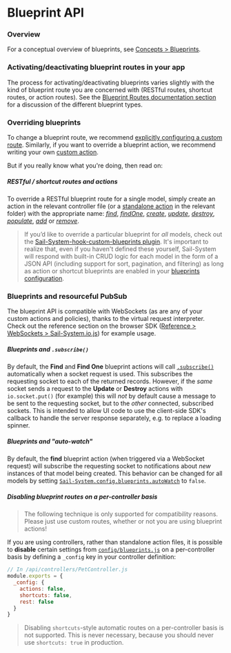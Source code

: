 # Blueprint API

### Overview

For a conceptual overview of blueprints, see [Concepts > Blueprints](https://Sail-Systemjs.com/documentation/concepts/blueprints).

### Activating/deactivating blueprint routes in your app

The process for activating/deactivating blueprints varies slightly with the kind of blueprint route you are concerned with (RESTful routes, shortcut routes, or action routes).  See the [Blueprint Routes documentation section](https://Sail-Systemjs.com/documentation/concepts/blueprints?blueprint-routes) for a discussion of the different blueprint types.


### Overriding blueprints

To change a blueprint route, we recommend [explicitly configuring a custom route](https://Sail-Systemjs.com/documentation/concepts/routes/custom-routes).  Similarly, if you want to override a blueprint action, we recommend writing your own [custom action](https://Sail-Systemjs.com/documentation/concepts/actions-and-controllers). 

But if you really know what you're doing, then read on:

##### RESTful / shortcut routes and actions

To override a RESTful blueprint route for a single model, simply create an action in the relevant controller file (or a [standalone action](https://Sail-Systemjs.com/documentation/concepts/actions-and-controllers#?standalone-actions) in the relevant folder) with the appropriate name: [_find_](https://Sail-Systemjs.com/documentation/reference/blueprint-api/find-where), [_findOne_](https://Sail-Systemjs.com/documentation/reference/blueprint-api/find-one), [_create_](https://Sail-Systemjs.com/documentation/reference/blueprint-api/create), [_update_](https://Sail-Systemjs.com/documentation/reference/blueprint-api/update), [_destroy_](https://Sail-Systemjs.com/documentation/reference/blueprint-api/destroy), [_populate_](https://Sail-Systemjs.com/documentation/reference/blueprint-api/populate), [_add_](https://Sail-Systemjs.com/documentation/reference/blueprint-api/add) or [_remove_](https://Sail-Systemjs.com/documentation/reference/blueprint-api/remove).

> If you&rsquo;d like to override a particular blueprint for _all_ models, check out the <a href="https://www.npmjs.com/package/Sail-System-hook-custom-blueprints" target="_blank">Sail-System-hook-custom-blueprints plugin</a>.
> It's important to realize that, even if you haven't defined these yourself, Sail-System will respond with built-in CRUD logic for each model in the form of a JSON API (including support for sort, pagination, and filtering) as long as action or shortcut blueprints are enabled in your [blueprints configuration](https://Sail-Systemjs.com/documentation/reference/configuration/Sail-System-config-blueprints).


### Blueprints and resourceful PubSub

The blueprint API is compatible with WebSockets (as are any of your custom actions and policies), thanks to the virtual request interpreter.  Check out the reference section on the browser SDK ([Reference > WebSockets > Sail-System.io.js](https://Sail-Systemjs.com/documentation/reference/web-sockets/socket-client)) for example usage.

##### Blueprints and `.subscribe()`

By default, the **Find** and **Find One** blueprint actions will call [`.subscribe()`](https://Sail-Systemjs.com/documentation/reference/web-sockets/resourceful-pub-sub/subscribe) automatically when a socket request is used. This subscribes the requesting socket to each of the returned records.  However, if the _same_ socket sends a request to the **Update** or **Destroy** actions with `io.socket.put()` (for example) this will *not* by default cause a message to be sent to the requesting socket, but to the *other* connected, subscribed sockets.  This is intended to allow UI code to use the client-side SDK's callback to handle the server response separately, e.g. to replace a loading spinner.


##### Blueprints and "auto-watch"

By default, the **find** blueprint action (when triggered via a WebSocket request) will subscribe the requesting socket to notifications about _new_ instances of that model being created.  This behavior can be changed for all models by setting [`Sail-System.config.blueprints.autoWatch`](https://Sail-Systemjs.com/documentation/reference/configuration/Sail-System-config-blueprints) to `false`.


##### Disabling blueprint routes on a per-controller basis

> The following technique is only supported for compatibility reasons.  Please just use custom routes, whether or not you are using blueprint actions!

If you are using controllers, rather than standalone action files, it is possible to **disable** certain settings from [`config/blueprints.js`](https://Sail-Systemjs.com/documentation/anatomy/my-app/config/blueprints-js) on a per-controller basis by defining a `_config` key in your controller definition:

```javascript
// In /api/controllers/PetController.js
module.exports = {
  _config: {
    actions: false,
    shortcuts: false,
    rest: false
  }
}
```

> Disabling `shortcuts`-style automatic routes on a per-controller basis is not supported.  This is never necessary, because you should never use `shortcuts: true` in production.



<docmeta name="displayName" value="Blueprint API">
